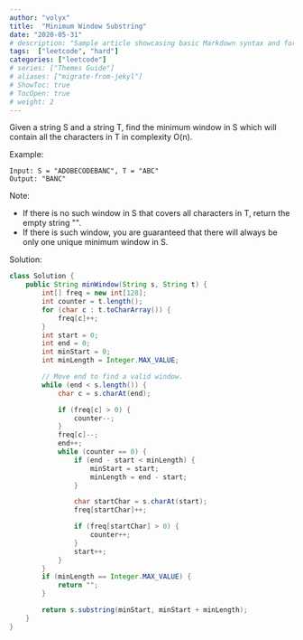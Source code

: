 ```yaml
---
author: "volyx"
title:  "Minimum Window Substring"
date: "2020-05-31"
# description: "Sample article showcasing basic Markdown syntax and formatting for HTML elements."
tags:  ["leetcode", "hard"]
categories: ["leetcode"]
# series: ["Themes Guide"]
# aliases: ["migrate-from-jekyl"]
# ShowToc: true
# TocOpen: true
# weight: 2
---
```


Given a string S and a string T, find the minimum window in S which will contain all the characters in T in complexity O(n).

Example:

```
Input: S = "ADOBECODEBANC", T = "ABC"
Output: "BANC"
```

Note:

- If there is no such window in S that covers all characters in T, return the empty string "".
- If there is such window, you are guaranteed that there will always be only one unique minimum window in S.

Solution: 

```java
class Solution {
    public String minWindow(String s, String t) {
        int[] freq = new int[128];
        int counter = t.length();
        for (char c : t.toCharArray()) {
            freq[c]++;
        }
        int start = 0;
        int end = 0;
        int minStart = 0;
        int minLength = Integer.MAX_VALUE;

        // Move end to find a valid window.
        while (end < s.length()) {
            char c = s.charAt(end);

            if (freq[c] > 0) {
                counter--;
            }
            freq[c]--;
            end++;
            while (counter == 0) {
                if (end - start < minLength) {
                    minStart = start;
                    minLength = end - start;
                }

                char startChar = s.charAt(start);
                freq[startChar]++;

                if (freq[startChar] > 0) {
                    counter++;
                }
                start++;
            }
        }
        if (minLength == Integer.MAX_VALUE) {
            return "";
        }

        return s.substring(minStart, minStart + minLength);
    }
}
